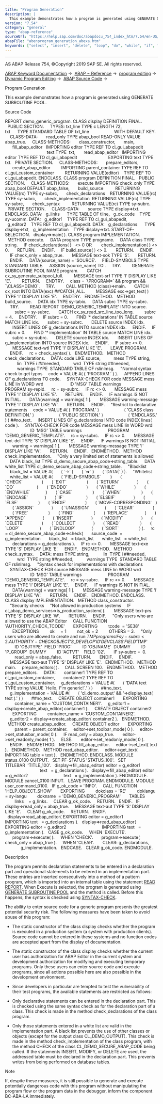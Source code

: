 ```yaml
---
title: "Program Generation"
description: |
  This example demonstrates how a program is generated using GENERATE SUBROUTINE POOL. Source Code REPORT demo_generic_program. CLASS display DEFINITION FINAL. PUBLIC SECTION. TYPES: txt_line TYPE c LENGTH 72, txt      TYPE STANDARD TABLE OF txt_line WITH DEFAULT KEY. CLASS-DATA: read_only TYPE a
version: "7.54"
category: "general"
type: "abap-reference"
sourceUrl: "https://help.sap.com/doc/abapdocu_754_index_htm/7.54/en-US/abenprogram_generation_abexa.htm"
abapFile: "abenprogram_generation_abexa.htm"
keywords: ["select", "insert", "delete", "loop", "do", "while", "if", "case", "try", "catch", "method", "class", "data", "types", "internal-table", "abenprogram", "generation", "abexa"]
---
```


* * *

AS ABAP Release 754, ©Copyright 2019 SAP SE. All rights reserved.

[ABAP Keyword Documentation](https://help.sap.com/doc/abapdocu_754_index_htm/7.54/en-US/abenabap.htm) →  [ABAP − Reference](https://help.sap.com/doc/abapdocu_754_index_htm/7.54/en-US/abenabap_reference.htm) →  [program editing](https://help.sap.com/doc/abapdocu_754_index_htm/7.54/en-US/abenprogram_editing.htm) →  [Dynamic Program Editing](https://help.sap.com/doc/abapdocu_754_index_htm/7.54/en-US/abenabap_language_dynamic.htm) →  [ABAP Source Code](https://help.sap.com/doc/abapdocu_754_index_htm/7.54/en-US/abenabap_generic_program.htm) → 

Program Generation

This example demonstrates how a program is generated using GENERATE SUBROUTINE POOL.

Source Code

REPORT demo\_generic\_program.
CLASS display DEFINITION FINAL.
  PUBLIC SECTION.
    TYPES: txt\_line TYPE c LENGTH 72,
           txt      TYPE STANDARD TABLE OF txt\_line
                    WITH DEFAULT KEY.
    CLASS-DATA:
      read\_only TYPE abap\_bool READ-ONLY VALUE abap\_true.
    CLASS-METHODS:
      class\_constructor,
      main,
      fill\_abap\_editor   IMPORTING editor TYPE REF TO cl\_gui\_abapedit
                                   text TYPE  txt,
      read\_abap\_editor   IMPORTING editor TYPE REF TO cl\_gui\_abapedit
                         EXPORTING text TYPE txt.
  PRIVATE SECTION.
    CLASS-METHODS:
      prepare\_editors,
      create\_abap\_editor
        IMPORTING parent\_container TYPE REF TO cl\_gui\_custom\_container
        RETURNING VALUE(editor)    TYPE REF TO cl\_gui\_abapedit.
ENDCLASS.
CLASS program DEFINITION FINAL.
  PUBLIC SECTION.
    CLASS-METHODS:
      execute IMPORTING check\_only TYPE abap\_bool DEFAULT abap\_false,
      build\_source          RETURNING VALUE(rc) TYPE sy-subrc,
      check\_declarations    RETURNING VALUE(rc) TYPE sy-subrc,
      check\_implementation  RETURNING VALUE(rc) TYPE sy-subrc,
      check\_syntax          RETURNING VALUE(rc) TYPE sy-subrc.
  PRIVATE SECTION.
    CLASS-DATA:
      source TYPE display=>txt.
ENDCLASS.
DATA:
  g\_links      TYPE TABLE OF tline,
  g\_ok\_code    TYPE sy-ucomm.
DATA:
  g\_editor1    TYPE REF TO cl\_gui\_abapedit,
  g\_editor2    TYPE REF TO cl\_gui\_abapedit.
DATA:
  g\_declarations      TYPE display=>txt,
  g\_implementation    TYPE display=>txt.
START-OF-SELECTION.
  display=>main( ).
CLASS program IMPLEMENTATION.
  METHOD execute.
    DATA program TYPE progname.
    DATA class TYPE string.
    IF check\_declarations( )   <> 0 OR
       check\_implementation( ) <> 0.
      RETURN.
    ENDIF.
    IF build\_source( ) <> 0.
      RETURN.
    ENDIF.
    IF check\_only = abap\_true.
      MESSAGE text-sok TYPE 'S'.
      RETURN.
    ENDIF.
    DATA(source\_name) = 'SOURCE'.
    FIELD-SYMBOLS <source> TYPE STANDARD TABLE.
    ASSIGN (source\_name) TO <source>.
    TRY.
        GENERATE SUBROUTINE POOL <source> NAME program.
      CATCH cx\_sy\_generate\_subpool\_full.
        MESSAGE text-srf TYPE 'I' DISPLAY LIKE 'E'.
        RETURN.
    ENDTRY.
    class = \`\\PROGRAM=\` && program && \`\\CLASS=DEMO\`.
    TRY.
        CALL METHOD (class)=>main.
      CATCH cx\_root INTO DATA(exc) ##CATCH\_ALL.
        MESSAGE exc->get\_text( ) TYPE 'I' DISPLAY LIKE 'E'.
    ENDTRY.
  ENDMETHOD.
  METHOD build\_source.
    DATA idx TYPE sy-tabix.
    DATA subrc TYPE sy-subrc.
    TRY.
        READ REPORT 'DEMO\_GENERIC\_TEMPLATE' INTO source.
        subrc = sy-subrc.
      CATCH cx\_sy\_read\_src\_line\_too\_long.
        subrc = 4.
    ENDTRY.
    IF subrc = 0.
      FIND '\* declarations' IN TABLE source MATCH LINE idx.
      subrc = sy-subrc.
      DELETE source INDEX idx.
      INSERT LINES OF g\_declarations INTO source INDEX idx.
    ENDIF.
    IF subrc = 0.
      FIND '\* implementation' IN TABLE source MATCH LINE idx.
      subrc = sy-subrc.
      DELETE source INDEX idx.
      INSERT LINES OF g\_implementation INTO source INDEX idx.
    ENDIF.
    IF subrc <> 0.
      MESSAGE text-wtl TYPE 'I' DISPLAY LIKE 'E'.
      LEAVE PROGRAM.
    ENDIF.
    rc = check\_syntax( ).
  ENDMETHOD.
  METHOD check\_declarations.
    DATA: code LIKE source,
          mess TYPE string,
          lin  TYPE i ##needed,
          wrd  TYPE string ##needed,
          warnings TYPE  STANDARD TABLE OF rslinlmsg.
    "Normal syntax check to get typos
    code = VALUE #( ( 'PROGRAM.' ) ).
    APPEND LINES OF g\_declarations TO code.
    SYNTAX-CHECK FOR code MESSAGE mess LINE lin WORD wrd
                     ID 'MSG' TABLE warnings
                     PROGRAM sy-repid.
    rc = sy-subrc.
    IF rc <> 0.
      MESSAGE mess TYPE 'I' DISPLAY LIKE 'E'.
      RETURN.
    ENDIF.
    IF warnings IS NOT INITIAL.
      DATA(warning) = warnings\[ 1 \].
      MESSAGE warning-message TYPE 'I' DISPLAY LIKE 'W'.
      RETURN.
    ENDIF.
    "Restrict to declarative statements
    code = VALUE #( ( 'PROGRAM.' )
                    ( 'CLASS class DEFINITION.' )
                    ( 'PUBLIC SECTION.' )
                    ( 'ENDCLASS.' ) ) ##no\_text.
    INSERT LINES OF g\_declarations INTO code INDEX lines( code ).
    SYNTAX-CHECK FOR code MESSAGE mess LINE lin WORD wrd
                     ID 'MSG' TABLE warnings
                     PROGRAM 'DEMO\_GENERIC\_TEMPLATE'.
    rc = sy-subrc.
    IF rc <> 0.
      MESSAGE text-dcl TYPE 'S' DISPLAY LIKE 'E'.
    ENDIF.
    IF warnings IS NOT INITIAL.
      warning = warnings\[ 1 \].
      MESSAGE warning-message TYPE 'I' DISPLAY LIKE 'W'.
      RETURN.
    ENDIF.
  ENDMETHOD.
  METHOD check\_implementation.
    "Only a very limited set of statements is allowed
    DATA black\_list TYPE cl\_demo\_secure\_abap\_code=>string\_table.
    DATA white\_list TYPE cl\_demo\_secure\_abap\_code=>string\_table.
    "Blacklist
    black\_list = VALUE #(
      ( \`->\` )
      ( \`=>\` )
      ( \`DATA(\` ) ).
    "Whitelist
    white\_list = VALUE #(
      ( \`FIELD-SYMBOLS\`        )
      ( \`CHECK\`                )
      ( \`EXIT\`                 )
      ( \`RETURN\`               )
      ( \`DO\`                   )
      ( \`ENDDO\`                )
      ( \`WHILE\`                )
      ( \`ENDWHILE\`             )
      ( \`CASE\`                 )
      ( \`WHEN\`                 )
      ( \`ENDCASE\`              )
      ( \`IF\`                   )
      ( \`ELSEIF\`               )
      ( \`ELSE\`                 )
      ( \`ENDIF\`                )
      ( \`MOVE-CORRESPONDING\`   )
      ( \`ASSIGN\`               )
      ( \`UNASSIGN\`             )
      ( \`CLEAR\`                )
      ( \`FREE\`                 )
      ( \`FIND\`                 )
      ( \`REPLACE\`              )
      ( \`APPEND\`               )
      ( \`INSERT\`               )
      ( \`MODIFY\`               )
      ( \`DELETE\`               )
      ( \`COLLECT\`              )
      ( \`READ\`                 )
      ( \`LOOP\`                 )
      ( \`ENDLOOP\`              )
      ( \`SORT\`                 ) ).
    rc = cl\_demo\_secure\_abap\_code=>check(
      source\_code  = g\_implementation
      black\_list   = black\_list
      white\_list   = white\_list
      declarations = g\_declarations ).
    IF rc <> 0.
      MESSAGE text-exe TYPE 'S' DISPLAY LIKE 'E'.
    ENDIF.
  ENDMETHOD.
  METHOD check\_syntax.
    DATA: mess TYPE string,
          lin  TYPE i ##needed,
          wrd  TYPE string ##needed,
          warnings TYPE  STANDARD TABLE OF rslinlmsg.
    "Syntax check for implementations with declarations
    SYNTAX-CHECK FOR source MESSAGE mess LINE lin WORD wrd
                     ID 'MSG' TABLE warnings
                     PROGRAM 'DEMO\_GENERIC\_TEMPLATE'.
    rc = sy-subrc.
    IF rc <> 0.
      MESSAGE mess TYPE 'I' DISPLAY LIKE 'E'.
    ENDIF.
    IF warnings IS NOT INITIAL.
      DATA(warning) = warnings\[ 1 \].
      MESSAGE warning-message TYPE 'I' DISPLAY LIKE 'W'.
      RETURN.
    ENDIF.
  ENDMETHOD.
ENDCLASS.
CLASS display IMPLEMENTATION.
  METHOD class\_constructor.
    "Security checks
    "Not allowed in production systems
    IF cl\_abap\_demo\_services=>is\_production\_system( ).
      MESSAGE text-prs TYPE 'S' DISPLAY LIKE 'W'.
      RETURN.
    ENDIF.
    "Only users who are allowed to use the ABAP Editor
    CALL FUNCTION 'AUTHORITY\_CHECK\_TCODE'
      EXPORTING
        tcode  = 'SE38'
      EXCEPTIONS
        ok     = 1
        not\_ok = 2
        OTHERS = 3.
    "Only users who are allowed to create and run $TMP programs
    IF sy-subrc < 2.
      AUTHORITY-CHECK OBJECT 'S\_DEVELOP'
        ID 'DEVCLASS' FIELD '$TMP'
        ID 'OBJTYPE'  FIELD 'PROG'
        ID 'OBJNAME'  DUMMY
        ID 'P\_GROUP'  DUMMY
        ID 'ACTVT'    FIELD '02'.
      IF sy-subrc =  0.
        read\_only = abap\_false.
        RETURN.
      ENDIF.
    ENDIF.
    MESSAGE text-aut TYPE 'S' DISPLAY LIKE 'E'.
  ENDMETHOD.
  METHOD main.
    prepare\_editors( ).
    CALL SCREEN 100.
  ENDMETHOD.
  METHOD prepare\_editors.
    DATA:
      container1 TYPE REF TO cl\_gui\_custom\_container,
      container2 TYPE REF TO cl\_gui\_custom\_container.
    g\_declarations = VALUE #(
      ( 'DATA text TYPE string VALUE \`Hello, I''m generic!\`.' ) )
      ##no\_text.
    g\_implementation = VALUE #(
      ( 'cl\_demo\_output' && '=>display\_text( text ).' ) )
      ##no\_text.
    CREATE OBJECT container1
      EXPORTING
        container\_name = 'CUSTOM\_CONTAINER1'.
    g\_editor1 = display=>create\_abap\_editor( container1 ).
    CREATE OBJECT container2
      EXPORTING
        container\_name = 'CUSTOM\_CONTAINER2'.
    g\_editor2 = display=>create\_abap\_editor( container2 ).
  ENDMETHOD.
  METHOD create\_abap\_editor.
    CREATE OBJECT editor
      EXPORTING
        parent = parent\_container.
    editor->set\_toolbar\_mode( 0 ).
    editor->set\_statusbar\_mode( 0 ).
    IF read\_only = abap\_true.
      editor->set\_readonly\_mode( 1 ).
    ELSE.
      editor->set\_readonly\_mode( 0 ).
    ENDIF.
  ENDMETHOD.
  METHOD fill\_abap\_editor.
    editor->set\_text( text ).
  ENDMETHOD.
  METHOD read\_abap\_editor.
    editor->get\_text( IMPORTING table = text ).
  ENDMETHOD.
ENDCLASS.
MODULE status\_0100 OUTPUT.
  SET PF-STATUS 'STATUS\_100'.
  SET TITLEBAR  'TITLE\_100'.
  display=>fill\_abap\_editor( editor = g\_editor1
                             text   = g\_declarations ).
  display=>fill\_abap\_editor( editor = g\_editor2
                             text   = g\_implementation ).
ENDMODULE.
MODULE cancel\_0100 INPUT.
  LEAVE PROGRAM.
ENDMODULE.
MODULE user\_command\_0100.
  IF g\_ok\_code = 'INFO'.
    CALL FUNCTION 'HELP\_OBJECT\_SHOW'
      EXPORTING
        dokclass = 'RE'
        doklangu = sy-langu
        dokname  = 'DEMO\_GENERIC\_PROGRAM'
      TABLES
        links    = g\_links.
    CLEAR g\_ok\_code.
    RETURN.
  ENDIF.
  IF display=>read\_only = abap\_true.
    MESSAGE text-aut TYPE 'S' DISPLAY LIKE 'E'.
    CLEAR g\_ok\_code.
    RETURN.
  ENDIF.
  display=>read\_abap\_editor( EXPORTING editor = g\_editor1
                             IMPORTING text   = g\_declarations ).
  display=>read\_abap\_editor( EXPORTING editor = g\_editor2
                             IMPORTING text   = g\_implementation ).
  CASE g\_ok\_code.
    WHEN 'EXECUTE'.
      program=>execute( ).
    WHEN 'CHECK'.
      program=>execute( check\_only = abap\_true ).
    WHEN 'CLEAR'.
      CLEAR: g\_declarations,
             g\_implementation.
  ENDCASE.
  CLEAR g\_ok\_code.
ENDMODULE.

Description

The program permits declaration statements to be entered in a declaration part and operational statements to be entered in an implementation part. These entries are inserted consecutively into a method of a pattern program, which is imported into an internal table using the statement [READ REPORT](https://help.sap.com/doc/abapdocu_754_index_htm/7.54/en-US/abapread_report.htm). When Execute is selected, the program is generated using [GENERATE SUBROUTINE POOL](https://help.sap.com/doc/abapdocu_754_index_htm/7.54/en-US/abapgenerate_subroutine_pool.htm) and the method is called. Before this happens, the syntax is checked using [SYNTAX-CHECK](https://help.sap.com/doc/abapdocu_754_index_htm/7.54/en-US/abapsyntax-check_for_itab.htm).

The ability to enter source code for a generic program presents the greatest potential security risk. The following measures have been taken to avoid abuse of this program:

-   The static constructor of the class display checks whether the program is executed in a production system (a system with production clients). Source code cannot be entered in these systems and no function codes are accepted apart from the display of documentation.

-   The static constructor of the class display checks whether the current user has authorization for ABAP Editor in the current system and development authorization for modifying and executing temporary programs. Only these users can enter source code and execute programs, since all actions possible here are also possible in the development environment.

-   Since developers in particular are tempted to test the vulnerability of their test programs, the available statements are restricted as follows:

-   Only declarative statements can be entered in the declaration part. This is checked using the same syntax check as for the declaration part of a class. This check is made in the method check\_declarations of the class program.

-   Only those statements entered in a white list are valid in the implementation part. A black list prevents the use of other classes or objects (except for the output class CL\_DEMO\_OUTPUT). This check is made in the method check\_implementation of the class program, with the method CHECK of the class CL\_DEMO\_SECURE\_ABAP\_CODE being called. If the statements INSERT, MODIFY, or DELETE are used, the addressed table must be declared in the declaration part. This prevents writes from being performed on database tables.

Note

If, despite these measures, it is still possible to generate and execute potentially dangerous code with this program without manipulating the program flow or the program data in the debugger, inform the component BC-ABA-LA immediately.
